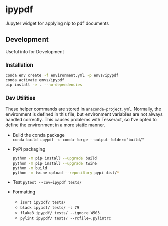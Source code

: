 # ipypdf

Jupyter widget for applying nlp to pdf documents


## Development
Useful info for Development
### Installation
```bash
conda env create -f environment.yml -p envs/ipypdf
conda activate envs/ipypdf
pip install -e . --no-dependencies
```
### Dev Utilities
These helper commands are stored in `anaconda-project.yml`. Normally, the environment
is defined in this file, but environment variables are not always handled correctly.
This causes problems with Tesseract, so I've opted to define the environment in
a more static manner.

* Build the conda package<br>
    `conda build ipypdf -c conda-forge --output-folder="build/"`

* PyPi packaging
    ```bash
    python -m pip install --upgrade build
    python -m pip install --upgrade twine
    python -m build
    python -m twine upload --repository pypi dist/*
    ```

* Test
    `pytest --cov=ipypdf tests/`

* Formatting
    * `isort ipypdf/ tests/`
    * `black ipypdf/ tests/ -l 79`
    * `flake8 ipypdf/ tests/ --ignore W503`
    * `pylint ipypdf/ tests/ --rcfile=.pylintrc`
